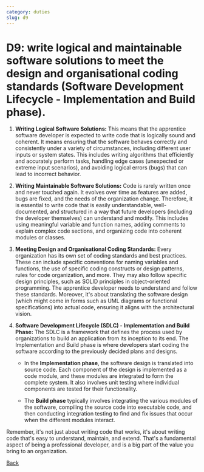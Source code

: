 ```yaml
---
category: duties
slug: d9
---
```


# D9: write logical and maintainable software solutions to meet the design and organisational coding standards (Software Development Lifecycle - Implementation and Build phase).

1. **Writing Logical Software Solutions:** This means that the apprentice software developer is expected to write code that is logically sound and coherent. It means ensuring that the software behaves correctly and consistently under a variety of circumstances, including different user inputs or system states. This includes writing algorithms that efficiently and accurately perform tasks, handling edge cases (unexpected or extreme input scenarios), and avoiding logical errors (bugs) that can lead to incorrect behavior.

2. **Writing Maintainable Software Solutions:** Code is rarely written once and never touched again. It evolves over time as features are added, bugs are fixed, and the needs of the organization change. Therefore, it is essential to write code that is easily understandable, well-documented, and structured in a way that future developers (including the developer themselves) can understand and modify. This includes using meaningful variable and function names, adding comments to explain complex code sections, and organizing code into coherent modules or classes.

3. **Meeting Design and Organisational Coding Standards:** Every organization has its own set of coding standards and best practices. These can include specific conventions for naming variables and functions, the use of specific coding constructs or design patterns, rules for code organization, and more. They may also follow specific design principles, such as SOLID principles in object-oriented programming. The apprentice developer needs to understand and follow these standards. Moreover, it's about translating the software design (which might come in forms such as UML diagrams or functional specifications) into actual code, ensuring it aligns with the architectural vision.

4. **Software Development Lifecycle (SDLC) - Implementation and Build Phase:** The SDLC is a framework that defines the process used by organizations to build an application from its inception to its end. The Implementation and Build phase is where developers start coding the software according to the previously decided plans and designs.

   - In the **Implementation phase**, the software design is translated into source code. Each component of the design is implemented as a code module, and these modules are integrated to form the complete system. It also involves unit testing where individual components are tested for their functionality.

   - The **Build phase** typically involves integrating the various modules of the software, compiling the source code into executable code, and then conducting integration testing to find and fix issues that occur when the different modules interact.

Remember, it's not just about writing code that works, it's about writing code that's easy to understand, maintain, and extend. That's a fundamental aspect of being a professional developer, and is a big part of the value you bring to an organization.

[Back](../README.md)
